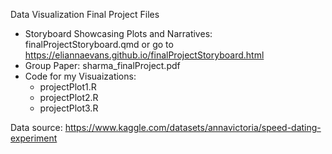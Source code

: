 Data Visualization Final Project Files
* Storyboard Showcasing Plots and Narratives: finalProjectStoryboard.qmd 
or go to https://eliannaevans.github.io/finalProjectStoryboard.html
* Group Paper: sharma_finalProject.pdf
* Code for my Visuaizations:
	* projectPlot1.R
	* projectPlot2.R
	* projectPlot3.R

Data source: 
https://www.kaggle.com/datasets/annavictoria/speed-dating-experiment
